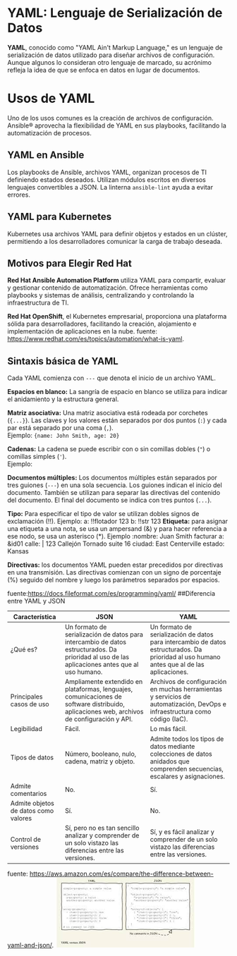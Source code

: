 # YAML: Lenguaje de Serialización de Datos


**YAML**, conocido como "YAML Ain't Markup Language," es un lenguaje de serialización de datos utilizado para diseñar archivos de configuración. 
Aunque algunos lo consideran otro lenguaje de marcado, su acrónimo refleja la idea de que se enfoca en datos en lugar de documentos.
# Usos de YAML

Uno de los usos comunes es la creación de archivos de configuración. Ansible® aprovecha la flexibilidad de YAML en sus playbooks, facilitando la automatización de procesos.

## YAML en Ansible

Los playbooks de Ansible, archivos YAML, organizan procesos de TI definiendo estados deseados. Utilizan módulos escritos en diversos lenguajes convertibles a JSON. La linterna `ansible-lint` ayuda a evitar errores.

## YAML para Kubernetes

Kubernetes usa archivos YAML para definir objetos y estados en un clúster, permitiendo a los desarrolladores comunicar la carga de trabajo deseada.

## Motivos para Elegir Red Hat

**Red Hat Ansible Automation Platform** utiliza YAML para compartir, evaluar y gestionar contenido de automatización. Ofrece herramientas como playbooks y sistemas de análisis, centralizando y controlando la infraestructura de TI.

**Red Hat OpenShift**, el Kubernetes empresarial, proporciona una plataforma sólida para desarrolladores, facilitando la creación, alojamiento e implementación de aplicaciones en la nube.
fuente: https://www.redhat.com/es/topics/automation/what-is-yaml.

## Sintaxis básica de YAML

Cada YAML comienza con `---` que denota el inicio de un archivo YAML.

**Espacios en blanco:** La sangría de espacio en blanco se utiliza para indicar el anidamiento y la estructura general.

**Matriz asociativa:** Una matriz asociativa está rodeada por corchetes (`{...}`). Las claves y los valores están separados por dos puntos (`:`) y cada par está separado por una coma (`,`).  
Ejemplo: `{name: John Smith, age: 20}`

**Cadenas:** La cadena se puede escribir con o sin comillas dobles (`"`) o comillas simples (`'`).  
Ejemplo: 

**Documentos múltiples:** Los documentos múltiples están separados por tres guiones (`---`) en una sola secuencia. Los guiones indican el inicio del documento. También se utilizan para separar las directivas del contenido del documento. El final del documento se indica con tres puntos (`...`).  


**Tipo:**  Para especificar el tipo de valor se utilizan dobles signos de exclamación (!!).
Ejemplo: a: !!flotador 123
b: !!str 123
**Etiqueta:** para asignar una etiqueta a una nota, se usa un ampersand (&) y para hacer referencia a ese nodo, se usa un asterisco (*).
Ejemplo :nombre: Juan Smith
facturar a: &id01
calle: |
123 Callejón Tornado
suite 16
ciudad: East Centerville
estado: Kansas

**Directivas:** los documentos YAML pueden estar precedidos por directivas en una transmisión. Las directivas comienzan con un signo de porcentaje (%) seguido del nombre y luego los parámetros separados por espacios.


fuente:https://docs.fileformat.com/es/programming/yaml/
##Diferencia entre YAML y JSON

| Característica                  | JSON                                      | YAML                                         |
|---------------------------------|-------------------------------------------|----------------------------------------------|
| ¿Qué es?                        | Un formato de serialización de datos para intercambio de datos estructurados. Da prioridad al uso de las aplicaciones antes que al uso humano. | Un formato de serialización de datos para intercambio de datos estructurados. Da prioridad al uso humano antes que al de las aplicaciones. |
| Principales casos de uso        | Ampliamente extendido en plataformas, lenguajes, comunicaciones de software distribuido, aplicaciones web, archivos de configuración y API. | Archivos de configuración en muchas herramientas y servicios de automatización, DevOps e infraestructura como código (IaC). |
| Legibilidad                     | Fácil.                                    | Lo más fácil.                                |
| Tipos de datos                  | Número, booleano, nulo, cadena, matriz y objeto. | Admite todos los tipos de datos mediante colecciones de datos anidados que comprenden secuencias, escalares y asignaciones. |
| Admite comentarios              | No.                                       | Sí.                                          |
| Admite objetos de datos como valores | Sí.                                   | No.                                          |
| Control de versiones            | Sí, pero no es tan sencillo analizar y comprender de un solo vistazo las diferencias entre las versiones. | Sí, y es fácil analizar y comprender de un solo vistazo las diferencias entre las versiones. |

fuente: https://aws.amazon.com/es/compare/the-difference-between-yaml-and-json/.
![Imagen](1.jpg)

